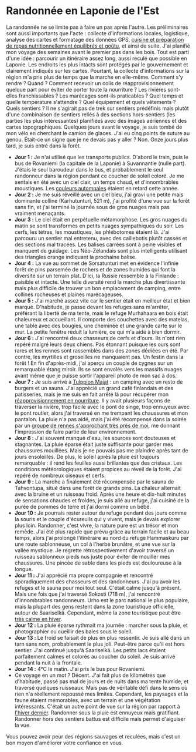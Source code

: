 # Randonnée en Laponie de l'Est

La randonnée ne se limite pas à faire un pas après l'autre. Les préliminaires sont aussi importants que l'acte : collecte d'informations locales, logistique, analyse des cartes et formatage des données GPS, [cuisine et préparation de repas nutritionnellement équilibrés et goûtu](https://blog.explorewilder.com/backcountry-cooking.html), et ainsi de suite. J'ai planifié mon voyage des semaines avant le premier pas dans les bois. Tout est parti d'une idée : parcourir un itinéraire assez long, aussi reculé que possible en Laponie. Les endroits les plus intacts sont protégés par le gouvernement et clairement indiqués sur les cartes. Pourtant, la collecte d'informations sur la région m'a pris plus de temps que la marche en elle-même. Comment s'y rendre ? Quand ? Comment recevoir un colis de réapprovisionnement quelque part pour éviter de porter toute la nourriture ? Les rivières sont-elles franchissables ? Les marécages sont-ils praticables ? Quel temps et quelle température s'attendre ? Quel équipement et quels vêtements ? Quels sentiers ? Il ne s'agirait pas de trek sur sentiers prédéfinis mais plutôt d'une combinaison de sentiers reliés à des sections hors-sentiers (les parties les plus intéressantes) planifiées avec des images aériennes et des cartes topographiques. Quelques jours avant le voyage, je suis tombé de mon vélo en cherchant le camion de glaces. J'ai eu cinq points de suture au genou. Était-ce un signe que je ne devais pas y aller ? Non. Onze jours plus tard, je suis entré dans la forêt.

* **Jour 1 :** Je n'ai utilisé que les transports publics. D'abord le train, puis le bus de Rovaniemi (la capitale de la Laponie) à Suvannantie (nulle part). J'étais le seul baroudeur dans le bus, et probablement le seul randonneur dans la région pendant ce coucher de soleil coloré. Je me sentais en été avec un ciel clair, un temps chaud, et d'innombrables moustiques. Les [couleurs automnales](story:Ruskadventure) étaient en retard cette année.
* **Jour 2 :** Je me suis réveillé avec un ciel bleu, j'ai gravi une petite mais dominante colline (Karhutunturi, 521 m), j'ai profité d'une vue sur la forêt sans fin, et j'ai terminé la journée sous de gros nuages mais pas vraiment menaçants.
* **Jour 3 :** Le ciel était en perpétuelle métamorphose. Les gros nuages du matin se sont transformés en petits nuages sympathiques du soir. Les cerfs, les tétras, les moustiques, les phlébotomes étaient là. J'ai parcouru un sentier mal entretenu, avec des caillebotis plutôt cassés et des sections mal tracées. Les balises carrées sont à peine visibles et manquent de guidage. Les Néo-Zélandais sont plus intelligents utilisant des triangles orange indiquant la prochaine balise.
* **Jour 4 :** La vue au sommet de Sorsatunturi met en évidence l'infinie forêt de pins parsemée de rochers et de zones humides qui font la diversité sur un terrain plat. D'ici, la Russie ressemble à la Finlande : paisible et intacte. Une telle diversité rend la marche plus divertissante mais plus difficile de trouver un bon emplacement de camping, entre collines rocheuses et plaines marécageuses.
* **Jour 5 :** J'ai marché assez vite car le sentier était en meilleur état et bien marqué. D'habitude, je passe devant les refuges sans m'arrêter, préférant la liberté de ma tente, mais le refuge Murhahaara en bois était chaleureux et accueillant. Il comporte des couchettes avec des matelas, une table avec des bougies, une cheminée et une grande carte sur le mur. La petite fenêtre réduit la lumière, ce qui m'a aidé à bien dormir.
* **Jour 6 :** J'ai rencontré deux chasseurs de cerfs et d'ours. Ils n'ont rien repéré malgré leurs deux chiens. Pas étonnant puisque les ours sont rares et les rennes sont rassemblés dans des zones dédiées en été. Par contre, les myrtilles et groseilles ne manquaient pas. Un festin dans la forêt ! En fin d'après-midi, j'ai aperçu un couple de cygnes sur un remarquable étang miroir. Ils se sont envolés vers les massifs nuages avant même que je puisse sortir l'appareil photo de mon sac à dos.
* **Jour 7 :** Je suis arrivé à [Tulppion Majat](https://tulppio.fi/) : un camping avec un resto de burgers et un sauna. J'ai apprécié un grand café finlandais et des patisseries, mais je me suis en fait arrêté là pour récupérer mon [réapprovisionnement en nourriture](https://blog.explorewilder.com/11-days-of-food.html). Il y avait plusieurs façons de traverser la rivière, trop facile avec le pont de singe, trop ennuyeux avec le pont routier, alors j'ai traversé en me trempant les chaussures et mon pantalon. La pluie n'a pas aidé, mais j'ai été récompensé dans la soirée par un [groupe de rennes s'approchant très près de moi](https://p.lu/w/1wAAKSYngZddd3pNGxofkQ), me donnant l'impression de faire partie de leur environnement.
* **Jour 8 :** J'ai souvent manqué d'eau, les sources sont douteuses et stagnantes. La pluie éparse était juste suffisante pour garder mes chaussures mouillées. Mais je ne pouvais pas me plaindre après tant de jours ensoleillés. De plus, le soleil après la pluie est toujours remarquable : il rend les feuilles aussi brillantes que des cristaux. Les conditions météorologiques étaient propices au réveil de la forêt. J'ai repéré de nombreux oiseaux et cerfs.
* **Jour 9 :** La marche a finalement été récompensée par le sauna de Tahvontupa, situé dans une forêt de grands pins. La chaleur alternait avec la bruine et un ruisseau froid. Après une heure et dix-huit minutes de sensations chaudes et froides, je suis allé au refuge, j'ai cuisiné de la purée de pommes de terre et j'ai dormi comme un bébé.
* **Jour 10 :** Je pourrais rester autour du refuge pendant des jours comme la souris et le couple d'écureuils qui y vivent, mais je devais explorer plus loin. Randonner, c'est vivre, la nature pure est un trésor et mon remède. J'ai été plus rapide que prévu grâce au terrain facile et au beau temps, alors j'ai prolongé l'itinéraire au nord du refuge Hammaskuru par une route sablonneuse, un col à l'herbe brunâtre, et une vue sur la vallée mystique. Je regrette rétrospectivement d'avoir traversé un ruisseau sablonneux pieds nus juste pour éviter de mouiller mes chaussures. Une pincée de sable dans les pieds est douloureuse à la longue.
* **Jour 11 :** J'ai apprécié ma propre compagnie et rencontré sporadiquement des chasseurs et des randonneurs. J'ai pu avoir les refuges et le sauna pour moi tout seul. C'était calme jusqu'à présent. Mais une fois que j'ai traversé Sokosti (718 m), j'ai rencontré d'innombrables randonneurs. Urho est le parc national le plus populaire, mais la plupart des gens restent dans la zone touristique officielle, autour de Saariselkä. Cependant, même la zone touristique peut être [très calme en hiver](story:Backcountry_Ski_Touring_Urho_Kekkonen).
* **Jour 12 :** La pluie éparse rythmait ma journée : marcher sous la pluie, et photographier ou cueillir des baies sous le soleil.
* **Jour 13 :** Le froid se faisait de plus en plus ressentir. Je suis allé dans un tarn sans nom, probablement le plus joli. Peut-être parce qu'il est hors sentier. J'ai continué jusqu'à Saariselkä. Les petits lacs étaient parfaitement calmes et colorés au coucher du soleil. Je suis arrivé pendant la nuit à la frontale.
* **Jour 14 :** 4°C le matin. J'ai pris le bus pour Rovaniemi.
* Ce voyage en un mot ? Décent. J'ai fait plus de kilomètres que d'habitude, passé pas mal de jours et de nuits dans ma tente humide, et traversé quelques ruisseaux. Mais pas de véritable défi dans le sens où rien n'a réellement repoussé mes limites. Cependant, les paysages et la faune étaient mémorables, avec un terrain et une végétation intéressants. C'était un autre point de vue sur la région par rapport à [l'hiver dernier](story:Backcountry_Ski_Touring_Urho_Kekkonen). Randonner sous la pluie est ennuyeux mais gratifiant. Randonner hors des sentiers battus est difficile mais permet d'aiguiser la vue.

Vous pouvez avoir peur des régions sauvages et reculées, mais c'est un bon moyen d'améliorer votre confiance en vous.
